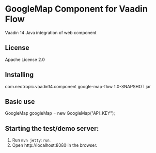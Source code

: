 # GoogleMap Component for Vaadin Flow

Vaadin 14 Java integration of <google-map> web component

## License

Apache License 2.0

## Installing

<dependency>
    <groupId>com.neotropic.vaadin14.component</groupId>
    <artifactId>google-map-flow</artifactId>
    <version>1.0-SNAPSHOT</version>
    <type>jar</type>
</dependency>

## Basic use

GoogleMap googleMap = new GoogleMap("API_KEY");

## Starting the test/demo server:
1. Run `mvn jetty:run`.
2. Open http://localhost:8080 in the browser.